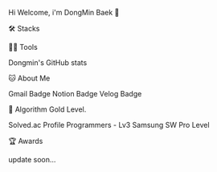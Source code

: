 Hi Welcome, i'm DongMin Baek 👋


🛠️ Stacks

       

💪🏼 Tools

     

Dongmin's GitHub stats

🐱 About Me

Gmail Badge Notion Badge Velog Badge

🏅 Algorithm Gold Level.

Solved.ac Profile
Programmers - Lv3
Samsung SW Pro Level

🏆 Awards

update soon...
